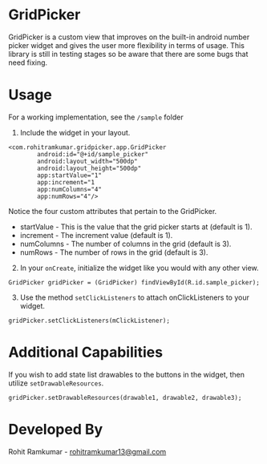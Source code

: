 GridPicker
==========

GridPicker is a custom view that improves on the built-in android number picker widget and gives the user more 
flexibility in terms of usage. This library is still in testing stages so be aware that there are some bugs that need fixing.

Usage
======

For a working implementation, see the `/sample` folder

1. Include the widget in your layout.

```
<com.rohitramkumar.gridpicker.app.GridPicker
        android:id="@+id/sample_picker"
        android:layout_width="500dp"
        android:layout_height="500dp"
        app:startValue="1"
        app:increment="1 
        app:numColumns="4"
        app:numRows="4"/>
```

Notice the four custom attributes that pertain to the GridPicker.

* startValue - This is the value that the grid picker starts at (default is 1).
* increment - The increment value (default is 1).
* numColumns - The number of columns in the grid (default is 3).
* numRows - The number of rows in the grid (default is 3).


2. In your `onCreate`, initialize the widget like you would with any other view.

```
GridPicker gridPicker = (GridPicker) findViewById(R.id.sample_picker);
```

3. Use the method `setClickListeners` to attach onClickListeners to your widget.

```
gridPicker.setClickListeners(mClickListener);
```

Additional Capabilities
=======================

If you wish to add state list drawables to the buttons in the widget, then utilize `setDrawableResources`.

```
gridPicker.setDrawableResources(drawable1, drawable2, drawable3);
```

Developed By
============

Rohit Ramkumar - rohitramkumar13@gmail.com
